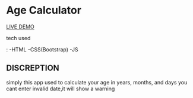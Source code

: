 # Age Calculator
<a href="https://hussien415532.github.io/age_calc/">LIVE DEMO</a>
<p>tech used </p>:
-HTML
-CSS(Bootstrap)
-JS

## DISCREPTION
simply this app used to calculate your age in years, months, and days
you cant enter invalid date,it will show a warning
